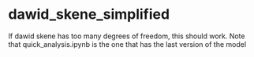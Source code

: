 # dawid_skene_simplified
If dawid skene has too many degrees of freedom, this should work. Note that quick_analysis.ipynb is the one that has the last version of the model
